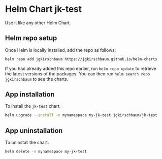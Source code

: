 # Helm Chart jk-test

Use it like any other Helm Chart.

## Helm repo setup

Once Helm is locally installed, add the repo as follows:

```bash
helm repo add jgkirschbaum https://jgkirschbaum.github.io/helm-charts
```

If you had already added this repo earlier, run `helm repo update` to retrieve
the latest versions of the packages.  You can then run `helm search repo jgkirschbaum`
to see the charts.

## App installation

To install the `jk-test` chart:

```bash
helm upgrade --install -n mynamespace my-jk-test jgkirschbaum/jk-test
```

## App uninstallation

To uninstall the chart:

```bash
helm delete -n mynamespace my-jk-test
```
